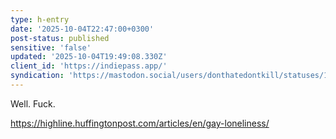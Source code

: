 ```yaml
---
type: h-entry
date: '2025-10-04T22:47:00+0300'
post-status: published
sensitive: 'false'
updated: '2025-10-04T19:49:08.330Z'
client_id: 'https://indiepass.app/'
syndication: 'https://mastodon.social/users/donthatedontkill/statuses/115317626446659533'
---
```

Well. Fuck.

https://highline.huffingtonpost.com/articles/en/gay-loneliness/
